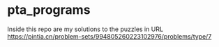 # pta_programs
Inside this repo are my solutions to the puzzles in URL https://pintia.cn/problem-sets/994805260223102976/problems/type/7
